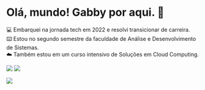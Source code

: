 ### <h1> Olá, mundo! Gabby por aqui. 👋 </h1>

<p> 💻 Embarquei na jornada tech em 2022 e resolvi transicionar de carreira. <br>
    ⌨️ Estou no segundo semestre da faculdade de Análise e Desenvolvimento de Sistemas. <br>
    ☁️ Também estou em um curso intensivo de Soluções em Cloud Computing.</p>

<a href="https://www.linkedin.com/in/gabbyrb/" target="_blank"><img src="https://img.shields.io/badge/-LinkedIn-%230077B5?style=for-the-badge&logo=linkedin&logoColor=white" target="_blank"></a> 
<a href="https://medium.com/@gabbyramosbr2" target="_blank"><img src="https://img.shields.io/badge/Medium-12100E?style=for-the-badge&logo=medium&logoColor=white" target="_blank"></a> 

<img src="https://media.discordapp.net/attachments/1020872898048692295/1135651601676251176/Medium_Header.jpg?width=1440&height=360" target="_blank">
